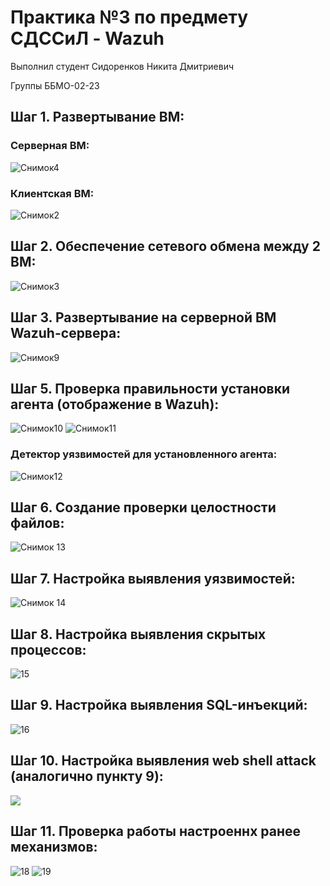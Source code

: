 # **Практика №3 по предмету СДССиЛ - Wazuh**
Выполнил студент Сидоренков Никита Дмитриевич

Группы ББМО-02-23

## **Шаг 1. Развертывание ВМ:**
### **Серверная ВМ:**
![Снимок4](https://github.com/user-attachments/assets/abaacd91-39ab-4ce0-8ef7-a7771268fb7d)

### **Клиентская ВМ:**
![Снимок2](https://github.com/user-attachments/assets/f3a6fb5b-84b4-46f4-b5da-e04b20222903)

## **Шаг 2. Обеспечение сетевого обмена между 2 ВМ:**
![Снимок3](https://github.com/user-attachments/assets/0e528d9a-5542-439f-8f79-67ec5a1bd721)

## **Шаг 3. Развертывание на серверной ВМ Wazuh-сервера:**
![Снимок9](https://github.com/user-attachments/assets/1a04e987-dc62-43ab-8bf8-1c08311522bb)

## **Шаг 5. Проверка правильности установки агента (отображение в Wazuh):**
![Снимок10](https://github.com/user-attachments/assets/25225091-3266-4894-9ddb-6919d7aee516)
![Снимок11](https://github.com/user-attachments/assets/a3976e73-c3af-436a-b7cf-3a9945ce3247)

### **Детектор уязвимостей для установленного агента:**
![Снимок12](https://github.com/user-attachments/assets/e789832e-1f4d-4330-a5bb-e424327f0ac5)

## **Шаг 6. Создание проверки целостности файлов:**
![Снимок 13](https://github.com/user-attachments/assets/38c6b4a2-142f-416c-b34c-d652f8f79d47)

## **Шаг 7. Настройка выявления уязвимостей:**
![Снимок 14](https://github.com/user-attachments/assets/f913c288-3e90-42e8-823f-452fc87091d4)

## **Шаг 8. Настройка выявления скрытых процессов:**
![15](https://github.com/user-attachments/assets/39147884-e7e0-4229-899a-151a07e01481)

## **Шаг 9. Настройка выявления SQL-инъекций:**
![16](https://github.com/user-attachments/assets/3ca8b949-4dde-4e35-841b-e64ff167fc14)

## **Шаг 10. Настройка выявления web shell attack (аналогично пункту 9):**
<img src="https://github.com/user-attachments/assets/3520b34f-afbb-4ac6-ae4e-32f5216a5701" />

## **Шаг 11. Проверка работы настроеннх ранее механизмов:**
![18](https://github.com/user-attachments/assets/efa369b9-f492-4233-9fdb-3951ed81b977)
![19](https://github.com/user-attachments/assets/9feaafc0-a905-4dd0-96ba-5b2e7eb458d7)




